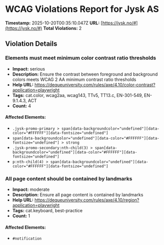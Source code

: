 # WCAG Violations Report for Jysk AS

**Timestamp:** 2025-10-20T00:35:10.047Z
**URL:** [https://jysk.no/#](https://jysk.no/#)
**Total Violations:** 2

## Violation Details

### Elements must meet minimum color contrast ratio thresholds

- **Impact:** serious
- **Description:** Ensure the contrast between foreground and background colors meets WCAG 2 AA minimum contrast ratio thresholds
- **Help URL:** https://dequeuniversity.com/rules/axe/4.10/color-contrast?application=playwright
- **Tags:** cat.color, wcag2aa, wcag143, TTv5, TT13.c, EN-301-549, EN-9.1.4.3, ACT
- **Count:** 4

#### Affected Elements:

- `.jysk-promo-primary > span[data-backgroundcolor="undefined"][data-color="#FFFFFF"][data-fontsize="undefined"]`
- `span[data-backgroundcolor="undefined"][data-color="#FFFFFF"][data-fontsize="undefined"] > strong`
- `.jysk-promo-secondary:nth-child(3) > span[data-backgroundcolor="undefined"][data-color="#FFFFFF"][data-fontsize="undefined"]`
- `p:nth-child(4) > span[data-backgroundcolor="undefined"][data-color="#FFFFFF"][data-fontsize="undefined"]`

### All page content should be contained by landmarks

- **Impact:** moderate
- **Description:** Ensure all page content is contained by landmarks
- **Help URL:** https://dequeuniversity.com/rules/axe/4.10/region?application=playwright
- **Tags:** cat.keyboard, best-practice
- **Count:** 1

#### Affected Elements:

- `#notification`

